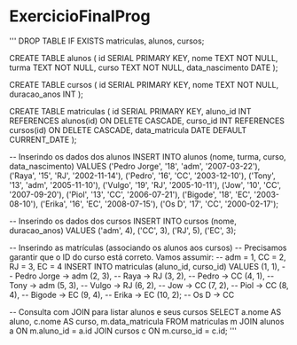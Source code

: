 # ExercicioFinalProg
'''
DROP TABLE IF EXISTS matriculas, alunos, cursos;

CREATE TABLE alunos (
  id SERIAL PRIMARY KEY,
  nome TEXT NOT NULL,
  turma TEXT NOT NULL,
  curso TEXT NOT NULL,
  data_nascimento DATE
);

CREATE TABLE cursos (
  id SERIAL PRIMARY KEY,
  nome TEXT NOT NULL,
  duracao_anos INT
);

CREATE TABLE matriculas (
  id SERIAL PRIMARY KEY,
  aluno_id INT REFERENCES alunos(id) ON DELETE CASCADE,
  curso_id INT REFERENCES cursos(id) ON DELETE CASCADE,
  data_matricula DATE DEFAULT CURRENT_DATE
);

-- Inserindo os dados dos alunos
INSERT INTO alunos (nome, turma, curso, data_nascimento)
VALUES 
  ('Pedro Jorge', '18', 'adm', '2007-03-22'),
  ('Raya', '15', 'RJ', '2002-11-14'),
  ('Pedro', '16', 'CC', '2003-12-10'),
  ('Tony', '13', 'adm', '2005-11-10'),
  ('Vulgo', '19', 'RJ', '2005-10-11'),
  ('Jow', '10', 'CC', '2007-09-20'),
  ('Piol', '13', 'CC', '2006-07-21'),
  ('Bigode', '18', 'EC', '2003-08-10'),
  ('Erika', '16', 'EC', '2008-07-15'),
  ('Os D', '17', 'CC', '2000-02-17');

-- Inserindo os dados dos cursos
INSERT INTO cursos (nome, duracao_anos)
VALUES
  ('adm', 4),
  ('CC', 3),
  ('RJ', 5),
  ('EC', 3);

-- Inserindo as matrículas (associando os alunos aos cursos)
-- Precisamos garantir que o ID do curso está correto. Vamos assumir:
-- adm = 1, CC = 2, RJ = 3, EC = 4
INSERT INTO matriculas (aluno_id, curso_id)
VALUES
  (1, 1),  -- Pedro Jorge → adm
  (2, 3),  -- Raya → RJ
  (3, 2),  -- Pedro → CC
  (4, 1),  -- Tony → adm
  (5, 3),  -- Vulgo → RJ
  (6, 2),  -- Jow → CC
  (7, 2),  -- Piol → CC
  (8, 4),  -- Bigode → EC
  (9, 4),  -- Erika → EC
  (10, 2); -- Os D → CC

-- Consulta com JOIN para listar alunos e seus cursos
SELECT a.nome AS aluno, c.nome AS curso, m.data_matricula
FROM matriculas m
JOIN alunos a ON m.aluno_id = a.id
JOIN cursos c ON m.curso_id = c.id;
'''
